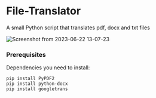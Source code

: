 # File-Translator
A small Python script that translates pdf, docx and txt files

![Screenshot from 2023-06-22 13-07-23](https://github.com/Lawand02/File-Translator-/assets/101660711/9a355cda-619b-432a-b5ef-9bc5ac26bda5)
### Prerequisites
Dependencies you need to install:

    pip install PyPDF2
    pip install python-docx
    pip install googletrans
